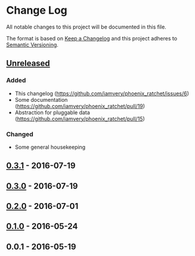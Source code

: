 # Change Log
All notable changes to this project will be documented in this file.

The format is based on [Keep a Changelog](http://keepachangelog.com/) 
and this project adheres to [Semantic Versioning](http://semver.org/).

## [Unreleased]

### Added
- This changelog (https://github.com/iamvery/phoenix_ratchet/issues/6)
- Some documentation (https://github.com/iamvery/phoenix_ratchet/pull/19)
- Abstraction for pluggable data (https://github.com/iamvery/phoenix_ratchet/pull/15)

### Changed
- Some general housekeeping

## [0.3.1] - 2016-07-19
## [0.3.0] - 2016-07-19
## [0.2.0] - 2016-07-01
## [0.1.0] - 2016-05-24
## 0.0.1 - 2016-05-19

[Unreleased]: https://github.com/iamvery/phoenix_ratchet/compare/v0.3.1...HEAD
[0.3.1]: https://github.com/iamvery/phoenix_ratchet/compare/v0.3.0...v0.3.1
[0.3.0]: https://github.com/iamvery/phoenix_ratchet/compare/v0.2.0...v0.3.0
[0.2.0]: https://github.com/iamvery/phoenix_ratchet/compare/v0.1.0...v0.2.0
[0.1.0]: https://github.com/iamvery/phoenix_ratchet/compare/v0.0.1...v0.1.0
